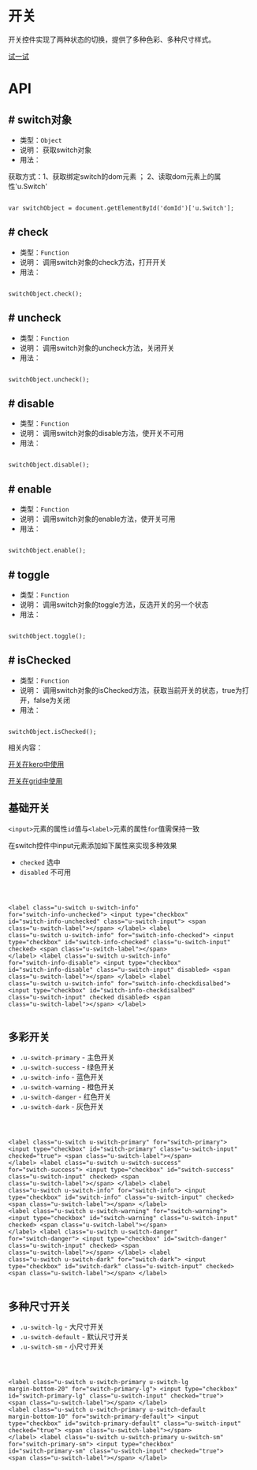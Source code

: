 # 开关

开关控件实现了两种状态的切换，提供了多种色彩、多种尺寸样式。




[试一试](http://tinper.org/webide/#/demos/ui/switch)


# API

## \# switch对象

* 类型：`Object`
* 说明： 获取switch对象
* 用法：

获取方式：1、获取绑定switch的dom元素 ； 2、读取dom元素上的属性'u.Switch'


```

var switchObject = document.getElementById('domId')['u.Switch'];

```

## \# check

* 类型：`Function`
* 说明： 调用switch对象的check方法，打开开关
* 用法：

```

switchObject.check();

```

## \# uncheck

* 类型：`Function`
* 说明： 调用switch对象的uncheck方法，关闭开关
* 用法：

```

switchObject.uncheck();

```

## \# disable

* 类型：`Function`
* 说明： 调用switch对象的disable方法，使开关不可用
* 用法：

```

switchObject.disable();

```
## \# enable

* 类型：`Function`
* 说明： 调用switch对象的enable方法，使开关可用
* 用法：

```

switchObject.enable();

```

## \# toggle

* 类型：`Function`
* 说明： 调用switch对象的toggle方法，反选开关的另一个状态
* 用法：

```

switchObject.toggle();

```

## \# isChecked

* 类型：`Function`
* 说明： 调用switch对象的isChecked方法，获取当前开关的状态，true为打开，false为关闭
* 用法：

```

switchObject.isChecked();

```


相关内容：

[开关在kero中使用](http://tinper.org/dist/kero/docs/ex_switch.html)    

[开关在grid中使用](http://tinper.org/webide/#/demos/grids/edit)


## 基础开关

`<input>`元素的属性`id`值与`<label>`元素的属性`for`值需保持一致

在switch控件中input元素添加如下属性来实现多种效果

- `checked` 选中
- `disabled` 不可用
<div class="examples-code"><pre><code>

&lt;label class="u-switch u-switch-info" for="switch-info-unchecked">
    &lt;input type="checkbox" id="switch-info-unchecked" class="u-switch-input">
    &lt;span class="u-switch-label">&lt;/span>
&lt;/label>
&lt;label class="u-switch u-switch-info" for="switch-info-checked">
    &lt;input type="checkbox" id="switch-info-checked" class="u-switch-input" checked>
    &lt;span class="u-switch-label">&lt;/span>
&lt;/label>
&lt;label class="u-switch u-switch-info" for="switch-info-disable">
    &lt;input type="checkbox" id="switch-info-disable" class="u-switch-input" disabled>
    &lt;span class="u-switch-label">&lt;/span>
&lt;/label>
&lt;label class="u-switch u-switch-info" for="switch-info-checkdisalbed">
    &lt;input type="checkbox" id="switch-info-checkdisalbed" class="u-switch-input" checked disabled>
    &lt;span class="u-switch-label">&lt;/span>
&lt;/label>
</code></pre>
</div>





## 多彩开关

* `.u-switch-primary` - 主色开关
* `.u-switch-success` - 绿色开关
* `.u-switch-info` - 蓝色开关
* `.u-switch-warning` - 橙色开关
* `.u-switch-danger` - 红色开关
* `.u-switch-dark` - 灰色开关
<div class="examples-code"><pre><code>

&lt;label class="u-switch u-switch-primary" for="switch-primary">
    &lt;input type="checkbox" id="switch-primary" class="u-switch-input" checked="true">
    &lt;span class="u-switch-label">&lt;/span>
&lt;/label>
&lt;label class="u-switch u-switch-success" for="switch-success">
    &lt;input type="checkbox" id="switch-success" class="u-switch-input" checked>
    &lt;span class="u-switch-label">&lt;/span>
&lt;/label>
&lt;label class="u-switch u-switch-info" for="switch-info">
    &lt;input type="checkbox" id="switch-info" class="u-switch-input" checked>
    &lt;span class="u-switch-label">&lt;/span>
&lt;/label>
&lt;label class="u-switch u-switch-warning" for="switch-warning">
    &lt;input type="checkbox" id="switch-warning" class="u-switch-input" checked>
    &lt;span class="u-switch-label">&lt;/span>
&lt;/label>
&lt;label class="u-switch u-switch-danger" for="switch-danger">
    &lt;input type="checkbox" id="switch-danger" class="u-switch-input" checked>
    &lt;span class="u-switch-label">&lt;/span>
&lt;/label>
&lt;label class="u-switch u-switch-dark" for="switch-dark">
    &lt;input type="checkbox" id="switch-dark" class="u-switch-input" checked>
    &lt;span class="u-switch-label">&lt;/span>
&lt;/label>
</code></pre>
</div>





## 多种尺寸开关

* `.u-switch-lg` - 大尺寸开关
* `.u-switch-default` - 默认尺寸开关
* `.u-switch-sm` - 小尺寸开关
<div class="examples-code"><pre><code>

&lt;label class="u-switch u-switch-primary u-switch-lg margin-bottom-20" for="switch-primary-lg">
    &lt;input type="checkbox" id="switch-primary-lg" class="u-switch-input" checked="true">
    &lt;span class="u-switch-label">&lt;/span>
&lt;/label>
&lt;label class="u-switch u-switch-primary u-switch-default margin-bottom-10" for="switch-primary-default">
    &lt;input type="checkbox" id="switch-primary-default" class="u-switch-input" checked="true">
    &lt;span class="u-switch-label">&lt;/span>
&lt;/label>
&lt;label class="u-switch u-switch-primary u-switch-sm" for="switch-primary-sm">
    &lt;input type="checkbox" id="switch-primary-sm" class="u-switch-input" checked="true">
    &lt;span class="u-switch-label">&lt;/span>
&lt;/label>
</code></pre>
</div>



